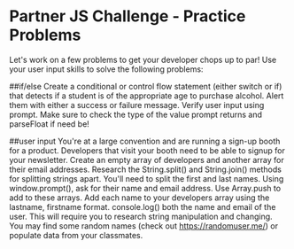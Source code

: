# Partner JS Challenge - Practice Problems

Let's work on a few problems to get your developer chops up to par! Use your user input skills to solve the following problems:

##if/else
Create a conditional or control flow statement (either switch or if) that detects if a student is of the appropriate age to purchase alcohol. Alert them with either a success or failure message. Verify user input using prompt. Make sure to check the type of the value prompt returns and parseFloat if need be!

##user input
You're at a large convention and are running a sign-up booth for a product. Developers that visit your booth need to be able to signup for your newsletter. Create an empty array of developers and another array for their email addresses. Research the String.split() and String.join() methods for splitting strings apart. You'll need to split the first and last names. Using window.prompt(), ask for their name and email address. Use Array.push to add to these arrays. Add each name to your developers array using the lastname, firstname format. console.log() both the name and email of the user. This will require you to research string manipulation and changing. You may find some random names (check out https://randomuser.me/) or populate data from your classmates.
